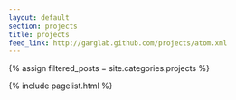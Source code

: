 ```yaml
---
layout: default
section: projects
title: projects 
feed_link: http://garglab.github.com/projects/atom.xml
---
```


{% assign filtered_posts = site.categories.projects %}

{% include pagelist.html %}

